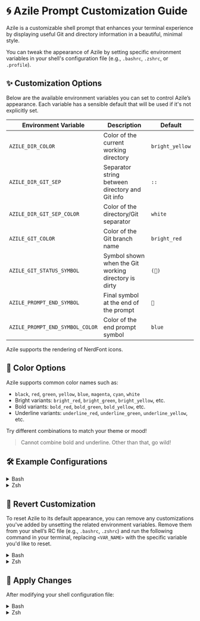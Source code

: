# 🌀 Azile Prompt Customization Guide

Azile is a customizable shell prompt that enhances your terminal experience by
displaying useful Git and directory information in a beautiful, minimal style.

You can tweak the appearance of Azile by setting specific environment variables
in your shell's configuration file (e.g., `.bashrc`, `.zshrc`, or `.profile`).

## ✨ Customization Options

Below are the available environment variables you can set to control Azile’s appearance. 
Each variable has a sensible default that will be used if it's not explicitly set.

| Environment Variable              | Description                                     | Default          |
|----------------------------------|--------------------------------------------------|------------------|
| `AZILE_DIR_COLOR`                | Color of the current working directory           | `bright_yellow`  |
| `AZILE_DIR_GIT_SEP`              | Separator string between directory and Git info  | `::`             |
| `AZILE_DIR_GIT_SEP_COLOR`        | Color of the directory/Git separator             | `white`          |
| `AZILE_GIT_COLOR`                | Color of the Git branch name                     | `bright_red`     |
| `AZILE_GIT_STATUS_SYMBOL`        | Symbol shown when the Git working directory is dirty | `()`        |
| `AZILE_PROMPT_END_SYMBOL`        | Final symbol at the end of the prompt            | ``              |
| `AZILE_PROMPT_END_SYMBOL_COLOR`  | Color of the end prompt symbol                   | `blue`           |

Azile supports the rendering of NerdFont icons.

## 🎨 Color Options

Azile supports common color names such as:

- `black`, `red`, `green`, `yellow`, `blue`, `magenta`, `cyan`, `white`
- Bright variants: `bright_red`, `bright_green`, `bright_yellow`, etc.
- Bold variants: `bold_red`, `bold_green`, `bold_yellow`, etc.
- Underline variants: `underline_red`, `underline_green`, `underline_yellow`, etc.

Try different combinations to match your theme or mood!

> Cannot combine bold and underline. Other than that, go wild!

## 🛠️  Example Configurations

<details>
<summary>Bash</summary>

```sh
export AZILE_DIR_COLOR="bright_blue"
export AZILE_DIR_GIT_SEP=" >> "
export AZILE_DIR_GIT_SEP_COLOR="green"
export AZILE_GIT_COLOR="bright_yellow"
export AZILE_GIT_STATUS_SYMBOL="✗"
export AZILE_PROMPT_END_SYMBOL="❯"
export AZILE_PROMPT_END_SYMBOL_COLOR="bright_cyan"
```

</details>

<details>
<summary>Zsh</summary>

```sh
export AZILE_DIR_COLOR="bright_blue"
export AZILE_DIR_GIT_SEP=" >> "
export AZILE_DIR_GIT_SEP_COLOR="green"
export AZILE_GIT_COLOR="bright_yellow"
export AZILE_GIT_STATUS_SYMBOL="✗"
export AZILE_PROMPT_END_SYMBOL="❯"
export AZILE_PROMPT_END_SYMBOL_COLOR="bright_cyan"
```

</details>

## 🔄 Revert Customization

To reset Azile to its default appearance, you can remove any customizations 
you've added by unsetting the related environment variables. Remove them from
your shell’s RC file (e.g., `.bashrc`, `.zshrc`) and run the following command
in your terminal, replacing `<VAR_NAME>` with the specific variable you'd like to reset.

<details>
<summary>Bash</summary>

```sh
unset <VAR_NAME> 

# example, reset dir color to default value of bright_yellow
unset AZILE_DIR_COLOR
```
</details>

<details>
<summary>Zsh</summary>

```sh
unset <VAR_NAME> 

# example, reset dir color to default value of bright_yellow
unset AZILE_DIR_COLOR
```

</details>

## 🚀 Apply Changes

After modifying your shell configuration file:

<details>
<summary>Bash</summary>

```sh
source ~/.bashrc
```

</details>

<details>
<summary>Zsh</summary>

```sh
source ~/.zshrc
```

</details>

